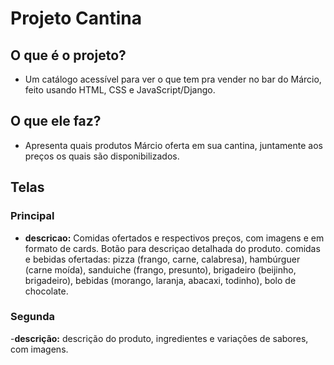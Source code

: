 <h1>Projeto Cantina</h1>

## O que é o projeto?

- Um catálogo acessível para ver o que tem pra vender no bar do Márcio, feito usando HTML, CSS e JavaScript/Django.

## O que ele faz?
- Apresenta quais produtos Márcio oferta em sua cantina, juntamente aos preços os quais são disponibilizados.

## Telas

### Principal

- **descricao:** Comidas ofertados e respectivos preços, com imagens e em formato de cards. Botão para descriçao detalhada do produto.
 comidas e bebidas ofertadas: pizza (frango, carne, calabresa), hambúrguer (carne moída), sanduiche (frango, presunto), brigadeiro (beijinho, brigadeiro), bebidas (morango, laranja, abacaxi, todinho), bolo de chocolate.

### Segunda

-**descrição:** descrição do produto, ingredientes e variações de sabores, com imagens.

